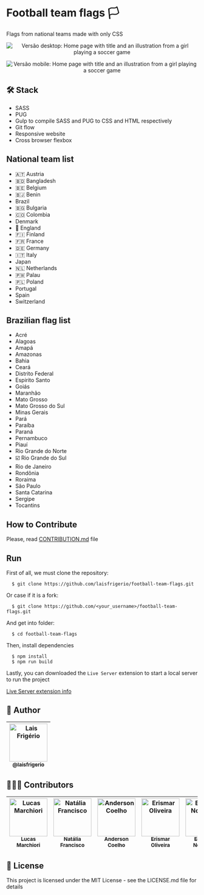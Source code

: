 # Football team flags 🏳

Flags from national teams made with only CSS

<p align="center">
  <a><img src="./screenshots/home-page-5-nationals-desktop.png" alt="Versão desktop: Home page with title and an illustration from a girl playing a soccer game" title="Home page with title and an illustration from a girl playing a soccer game"></a>
</p>

<p align="center">
  <a><img src="./screenshots/home-page-5-nationals-mobile.png" alt="Versão mobile: Home page with title and an illustration from a girl playing a soccer game" title="Home page with title and an illustration from a girl playing a soccer game"></a>
</p>

## 🛠️ Stack

- SASS
- PUG
- Gulp to compile SASS and PUG to CSS and HTML respectively
- Git flow
- Responsive website
- Cross browser flexbox

## National team list

- 🇦🇹 Austria
- 🇧🇩 Bangladesh
- 🇧🇪 Belgium
- 🇧🇯 Benin
- Brazil
- 🇧🇬 Bulgaria
- 🇨🇴 Colombia
- Denmark
- 🏴󠁧󠁢󠁥󠁮󠁧󠁿 England
- 🇫🇮 Finland
- 🇫🇷 France
- 🇩🇪 Germany
- 🇮🇹 Italy
- Japan
- 🇳🇱 Netherlands
- 🇵🇼 Palau
- 🇵🇱 Poland
- Portugal
- Spain
- Switzerland

## Brazilian flag list

- Acré
- Alagoas
- Amapá
- Amazonas
- Bahia
- Ceará
- Distrito Federal
- Espirito Santo
- Goiás
- Maranhão
- Mato Grosso
- Mato Grosso do Sul
- Minas Gerais
- Pará
- Paraíba
- Paraná
- Pernambuco
- Piauí
- Rio Grande do Norte
- ☑️ Rio Grande do Sul
- Rio de Janeiro
- Rondônia
- Roraima
- São Paulo
- Santa Catarina
- Sergipe
- Tocantins

## How to Contribute

Please, read [CONTRIBUTION.md](https://github.com/laisfrigerio/football-team-flags/blob/main/CONTRIBUTION.md) file

## Run

First of all, we must clone the repository:

```
  $ git clone https://github.com/laisfrigerio/football-team-flags.git
```

Or case if it is a fork:

```
  $ git clone https://github.com/<your_username>/football-team-flags.git
```

And get into folder:

```
  $ cd football-team-flags
```

Then, install dependencies

```
  $ npm install
  $ npm run build
```

Lastly, you can downloaded the `Live Server` extension to start a local server to run the project

[Live Server extension info](https://marketplace.visualstudio.com/items?itemName=ritwickdey.LiveServer)

## :woman: Author

| [<img src="https://avatars.githubusercontent.com/u/20709086?v=4" width="100px;" alt="Lais Frigério"/><br /><sub><b>@laisfrigerio</b></sub>](https://github.com/laisfrigerio)<br /> |
| :---: |

## 🧑‍🤝‍🧑 Contributors

| [<img src="https://avatars.githubusercontent.com/u/45500959?v=4" width="100px;" alt="Lucas Marchiori"/><br /><sub><b>Lucas Marchiori</b></sub>](https://www.lucasbmarchiori.com.br/)<br /> | [<img src="https://avatars.githubusercontent.com/u/53195920?v=4" width="100px;" alt="Natália Francisco"/><br /><sub><b>Natália Francisco</b></sub>](https://github.com/natalia-fs)<br /> | [<img src="https://avatars.githubusercontent.com/u/42191435?v=4" width="100px;" alt="Anderson Coelho"/><br /><sub><b>Anderson Coelho</b></sub>](https://github.com/AndersonAlvesCoelho)<br /> | [<img src="https://avatars.githubusercontent.com/u/74121763?v=4" width="100px;" alt="Erismar Oliveira"/><br /><sub><b>Erismar Oliveira</b></sub>](https://github.com/erismaroliveira)<br /> | [<img src="https://avatars.githubusercontent.com/u/57373980?v=4" width="100px;" alt="Eduardo Nogueira"/><br /><sub><b>Eduardo Nogueira</b></sub>](https://github.com/dudunog)<br /> | [<img src="https://avatars.githubusercontent.com/u/43506706?v=4" width="100px;" alt="Ruan Carlos"/><br /><sub><b>Ruan Carlos</b></sub>](https://github.com/AguaPotavel)<br /> |
| :---: | :---: | :---: | :---: | :---: | :---: | 

## 📄 License

This project is licensed under the MIT License - see the LICENSE.md file for details
